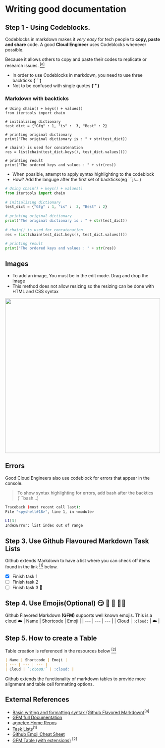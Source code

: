 # Writing good documentation

## Step 1 - Using Codeblocks.

Codeblocks in markdown makes it *very easy* for tech people to **copy, paste and share** code.
A good __Cloud Engineer__ uses Codeblocks whenever possible.

Because it allows others to copy and paste their codes to replicate or research issues. [<sup>[a]</sup>](#external-references)

- In order to use Codeblocks in markdown, you need to use three backticks **(```)**
- Not to be confused with single quotes __(''')__

### Markdown with backticks
```
# Using chain() + keys() + values()
from itertools import chain
 
# initializing dictionary
test_dict = {"Gfg" : 1, "is" :  3, "Best" : 2}
 
# printing original dictionary
print("The original dictionary is : " + str(test_dict))
 
# chain() is used for concatenation
res = list(chain(test_dict.keys(), test_dict.values()))
 
# printing result
print("The ordered keys and values : " + str(res))
```

- When possible, attempt to apply syntax highlighting to the codeblock
- How? Add the languge after the first set of backticks(eg ```js...)
```python
# Using chain() + keys() + values()
from itertools import chain
 
# initializing dictionary
test_dict = {"Gfg" : 1, "is" :  3, "Best" : 2}
 
# printing original dictionary
print("The original dictionary is : " + str(test_dict))
 
# chain() is used for concatenation
res = list(chain(test_dict.keys(), test_dict.values()))
 
# printing result
print("The ordered keys and values : " + str(res))
```

## Images
- To add an image, You must be in the edit mode. Drag and drop the image
- This method does not allow resizing so the resizing can be done with HTML and CSS syntax 

<img width="500px" src="https://github.com/agoetee/github-docs-example/assets/96971156/fcb2fb54-1110-4e4d-9614-9380210aa360" />

## Errors
Good Cloud Engineers also use codeblock for errors that appear in the console.
> To show syntax highlighting for errors, add bash after the backtics (```bash...)

```bash
Traceback (most recent call last):
File "<pyshell#18>", line 1, in <module>
            
L1[3]
IndexError: list index out of range
```
## Step 3. Use Github Flavoured Markdown Task Lists

Github extends Markdown to have a list where you can check off items found in the link [<sup>[1]</sup>](#external-refernces) below.

- [x] Finish task 1
- [ ] Finish task 2
- [ ] Finish task 3 :tada:

## Step 4. Use Emojis(Optional) :smirk: :monocle_face: :muscle: :man_technologist:

Github Flavored Markdown **(GFM)** supports well known emojis. This is a cloud :cloud:
| Name | Shortcode | Emoji |
| --- | --- | --- |
| Cloud | `:cloud:` | :cloud: |

## Step 5. How to create a Table
Table creation is referenced in the resources below [<sup>[2]</sup>](#external-references)

```md
| Name | Shortcode | Emoji |
| --- | --- | --- |
| Cloud | `:cloud:` | :cloud: |
```
Github extends the functionality of markdown tables to provide more alignment and table cell formatting options.

## External References
- [Basic writing and formatting syntax (Github Flavored Markdown)](https://docs.github.com/en/get-started/writing-on-github/getting-started-with-writing-and-formatting-on-github/basic-writing-and-formatting-syntax)<sup>[a]</sup>
- [GFM full Documentation](https://github.github.com/gfm/)
- [agoetee Home Repos](https://github.com/agoetee?tab=repositories) 
- [Task Lists](https://docs.github.com/en/get-started/writing-on-github/getting-started-with-writing-and-formatting-on-github/basic-writing-and-formatting-syntax#task-lists)<sup>[1]</sup>
- [Github Emoji Cheat Sheet](https://github.com/agoetee/github-docs-example/edit/main/README.md)
- [GFM Table (with extensions)](https://github.github.com/gfm/#tables-extension-) <sup>[2]</sup>


